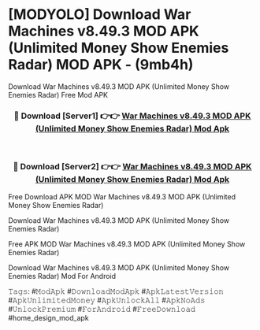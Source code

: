 # [MODYOLO] Download War Machines v8.49.3 MOD APK (Unlimited Money Show Enemies Radar) MOD APK - (9mb4h)
Download War Machines v8.49.3 MOD APK (Unlimited Money Show Enemies Radar) Free Mod APK

<div align="center">
<h3>🔴 Download [Server1] 👉👉 <a href="https://apk-comot.site?title=War_Machines_v8.49.3_MOD_APK_(Unlimited_Money_Show_Enemies_Radar)">War Machines v8.49.3 MOD APK (Unlimited Money Show Enemies Radar) Mod Apk</a></h3><br>

<h3>🔴 Download [Server2] 👉👉 <a href="https://apk-comot.site?title=War_Machines_v8.49.3_MOD_APK_(Unlimited_Money_Show_Enemies_Radar)">War Machines v8.49.3 MOD APK (Unlimited Money Show Enemies Radar) Mod Apk</a></h3>
</div>


Free Download APK MOD War Machines v8.49.3 MOD APK (Unlimited Money Show Enemies Radar)

Download War Machines v8.49.3 MOD APK (Unlimited Money Show Enemies Radar) 

Free APK MOD War Machines v8.49.3 MOD APK (Unlimited Money Show Enemies Radar) 

Download War Machines v8.49.3 MOD APK (Unlimited Money Show Enemies Radar) Mod For Android

𝚃𝚊𝚐𝚜: #𝙼𝚘𝚍𝙰𝚙𝚔 #𝙳𝚘𝚠𝚗𝚕𝚘𝚊𝚍𝙼𝚘𝚍𝙰𝚙𝚔 #𝙰𝚙𝚔𝙻𝚊𝚝𝚎𝚜𝚝𝚅𝚎𝚛𝚜𝚒𝚘𝚗 #𝙰𝚙𝚔𝚄𝚗𝚕𝚒𝚖𝚒𝚝𝚎𝚍𝙼𝚘𝚗𝚎𝚢 #𝙰𝚙𝚔𝚄𝚗𝚕𝚘𝚌𝚔𝙰𝚕𝚕 #𝙰𝚙𝚔𝙽𝚘𝙰𝚍𝚜 #𝚄𝚗𝚕𝚘𝚌𝚔𝙿𝚛𝚎𝚖𝚒𝚞𝚖 #𝙵𝚘𝚛𝙰𝚗𝚍𝚛𝚘𝚒𝚍 #𝙵𝚛𝚎𝚎𝙳𝚘𝚠𝚗𝚕𝚘𝚊𝚍 #home_design_mod_apk